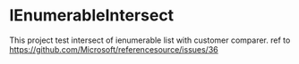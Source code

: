 # IEnumerableIntersect
This project test intersect of ienumerable list with customer comparer. ref to https://github.com/Microsoft/referencesource/issues/36
